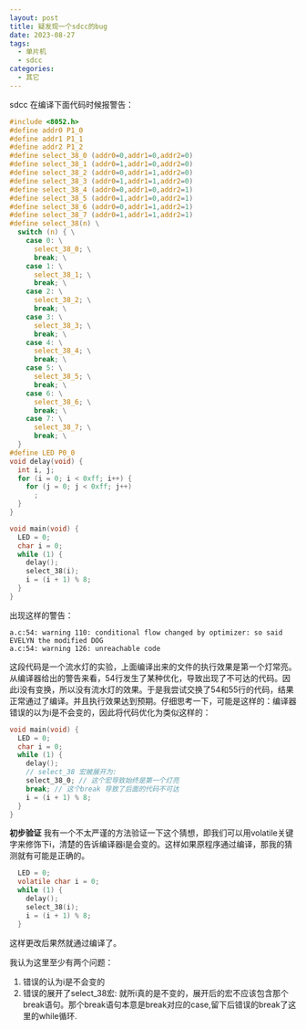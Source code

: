 ```yaml
---
layout: post
title: 疑发现一个sdcc的bug
date: 2023-08-27
tags:
  - 单片机
  - sdcc
categories:
  - 其它
---
```


sdcc 在编译下面代码时候报警告：
```c
#include <8052.h>
#define addr0 P1_0
#define addr1 P1_1
#define addr2 P1_2
#define select_38_0 (addr0=0,addr1=0,addr2=0)
#define select_38_1 (addr0=1,addr1=0,addr2=0)
#define select_38_2 (addr0=0,addr1=1,addr2=0)
#define select_38_3 (addr0=1,addr1=1,addr2=0)
#define select_38_4 (addr0=0,addr1=0,addr2=1)
#define select_38_5 (addr0=1,addr1=0,addr2=1)
#define select_38_6 (addr0=0,addr1=1,addr2=1)
#define select_38_7 (addr0=1,addr1=1,addr2=1)
#define select_38(n) \
  switch (n) { \
    case 0: \
      select_38_0; \
      break; \
    case 1: \
      select_38_1; \
      break; \
    case 2: \
      select_38_2; \
      break; \
    case 3: \
      select_38_3; \
      break; \
    case 4: \
      select_38_4; \
      break; \
    case 5: \
      select_38_5; \
      break; \
    case 6: \
      select_38_6; \
      break; \
    case 7: \
      select_38_7; \
      break; \
  }
#define LED P0_0
void delay(void) {
  int i, j;
  for (i = 0; i < 0xff; i++) {
    for (j = 0; j < 0xff; j++)
      ;
  }
}

void main(void) {
  LED = 0;
  char i = 0;
  while (1) {
    delay();
    select_38(i);
    i = (i + 1) % 8;
  }
}
```
出现这样的警告：
```shell
a.c:54: warning 110: conditional flow changed by optimizer: so said EVELYN the modified DOG
a.c:54: warning 126: unreachable code
```
这段代码是一个流水灯的实验，上面编译出来的文件的执行效果是第一个灯常亮。从编译器给出的警告来看，54行发生了某种优化，导致出现了不可达的代码。因此i没有变换，所以没有流水灯的效果。于是我尝试交换了54和55行的代码，结果正常通过了编译。并且执行效果达到预期。仔细思考一下，可能是这样的：编译器错误的以为i是不会变的，因此将代码优化为类似这样的：
```c
void main(void) {
  LED = 0;
  char i = 0;
  while (1) {
    delay();
    // select_38 宏被展开为:
    select_38_0; // 这个宏导致始终是第一个灯亮
    break; // 这个break 导致了后面的代码不可达
    i = (i + 1) % 8;
  }
}

```

**初步验证**
我有一个不太严谨的方法验证一下这个猜想，即我们可以用volatile关键字来修饰下i，清楚的告诉编译器i是会变的。这样如果原程序通过编译，那我的猜测就有可能是正确的。
```c
  LED = 0;
  volatile char i = 0;
  while (1) {
    delay();
    select_38(i);
    i = (i + 1) % 8;
  }

```
这样更改后果然就通过编译了。

我认为这里至少有两个问题：
1. 错误的认为i是不会变的
2. 错误的展开了select_38宏: 就所i真的是不变的，展开后的宏不应该包含那个break语句。那个break语句本意是break对应的case,留下后错误的break了这里的while循环.



